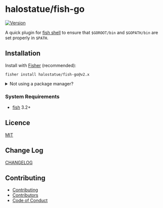 # halostatue/fish-go

[![Version][]](https://github.com/halostatue/fish-go/releases)

A quick plugin for [fish shell][] to ensure that `$GOROOT/bin` and `$GOPATH/bin`
are set properly in `$PATH`.

## Installation

Install with [Fisher][] (recommended):

```fish
fisher install halostatue/fish-go@v2.x
```

<details>
<summary>Not using a package manager?</summary>

---

Copy `conf.d/*.fish` to your fish configuration directory preserving the
directory structure.

</details>

### System Requirements

- [fish][] 3.2+

## Licence

[MIT](./LICENCE.md)

## Change Log

[CHANGELOG](./CHANGELOG.md)

## Contributing

- [Contributing](./CONTRIBUTING.md)
- [Contributors](./CONTRIBUTORS.md)
- [Code of Conduct](./CODE_OF_CONDUCT.md)

[fish shell]: https://fishshell.com 'friendly interactive shell'
[version]: https://img.shields.io/github/tag/halostatue/fish-go.svg?label=Version
[fisher]: https://github.com/jorgebucaran/fisher
[fish]: https://github.com/fish-shell/fish-shell
